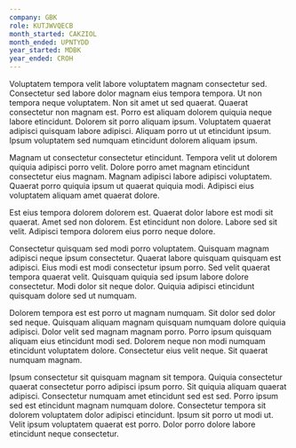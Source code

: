```yaml
---
company: GBK
role: KUTJWVQECB
month_started: CAKZIOL
month_ended: UPNTYDD
year_started: MDBK
year_ended: CROH
---
```


Voluptatem tempora velit labore voluptatem magnam consectetur sed. Consectetur sed labore dolor magnam eius tempora tempora. Ut non tempora neque voluptatem. Non sit amet ut sed quaerat. Quaerat consectetur non magnam est. Porro est aliquam dolorem quiquia neque labore etincidunt. Dolorem sit porro aliquam ipsum. Voluptatem quaerat adipisci quisquam labore adipisci. Aliquam porro ut ut etincidunt ipsum. Ipsum voluptatem sed numquam etincidunt dolorem aliquam ipsum.

Magnam ut consectetur consectetur etincidunt. Tempora velit ut dolorem quiquia adipisci porro velit. Dolore porro amet magnam etincidunt consectetur eius magnam. Magnam adipisci labore adipisci voluptatem. Quaerat porro quiquia ipsum ut quaerat quiquia modi. Adipisci eius voluptatem aliquam amet quaerat dolore.

Est eius tempora dolorem dolorem est. Quaerat dolor labore est modi sit quaerat. Amet sed non dolorem. Est etincidunt non dolore. Labore sed sit velit. Adipisci tempora dolorem eius porro neque dolore.

Consectetur quisquam sed modi porro voluptatem. Quisquam magnam adipisci neque ipsum consectetur. Quaerat labore quisquam quisquam est adipisci. Eius modi est modi consectetur ipsum porro. Sed velit quaerat tempora quaerat velit. Quisquam quiquia sed ipsum labore dolore consectetur. Modi dolor sit neque dolor. Quiquia adipisci etincidunt quisquam dolore sed ut numquam.

Dolorem tempora est est porro ut magnam numquam. Sit dolor sed dolor sed neque. Quisquam aliquam magnam quisquam numquam dolore quiquia adipisci. Dolor velit sed magnam magnam porro. Porro ipsum quisquam aliquam eius etincidunt modi sed. Dolorem neque non modi numquam etincidunt voluptatem dolore. Consectetur eius velit neque. Sit quaerat numquam magnam.

Ipsum consectetur sit quisquam magnam sit tempora. Quiquia consectetur quaerat consectetur porro adipisci ipsum porro. Sit quiquia aliquam quaerat adipisci. Consectetur numquam amet etincidunt sed est sed. Porro ipsum sed est etincidunt magnam numquam dolore. Consectetur tempora sit dolorem voluptatem dolor adipisci etincidunt. Ipsum sit porro ut modi ut. Velit ipsum voluptatem quaerat est porro. Dolor porro dolore labore etincidunt neque consectetur.
    